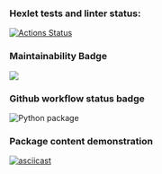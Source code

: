 ### Hexlet tests and linter status:
[![Actions Status](https://github.com/Oleg-Kistanov/python-project-lvl1/workflows/hexlet-check/badge.svg)](https://github.com/Oleg-Kistanov/python-project-lvl1/actions)

### Maintainability Badge
<a href="https://codeclimate.com/github/Oleg-Kistanov/python-project-lvl1/maintainability"><img src="https://api.codeclimate.com/v1/badges/db05035733ea2eaddde2/maintainability" /></a>

### Github workflow status badge
![Python package](https://github.com/Oleg-Kistanov/python-project-lvl1/workflows/Python%20package/badge.svg)

### Package content demonstration
[![asciicast](https://asciinema.org/a/ETTbdkIXcZCFU663sQl86KFHC.svg)](https://asciinema.org/a/ETTbdkIXcZCFU663sQl86KFHC)
